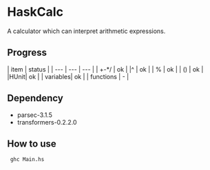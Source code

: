 HaskCalc
=====
A calculator which can interpret arithmetic expressions.

## Progress

| item | status |
| --- | --- | --- |
| +-*/ | ok |
|^ | ok |
| % | ok |
| () | ok |
|HUnit| ok |
| variables| ok |
| functions | - |

## Dependency
 * parsec-3.1.5
 * transformers-0.2.2.0

## How to use
```
 ghc Main.hs
```

